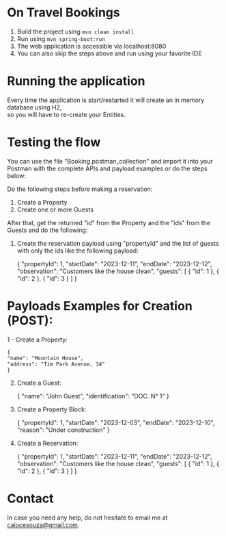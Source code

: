 

# On Travel Bookings

1. Build the project using `mvn clean install`
2. Run using `mvn spring-boot:run` 
3. The web application is accessible via localhost:8080
4. You can also skip the steps above and run using your favorite IDE

# Running the application

Every time the application is start/restarted it will create an in memory database using H2,  
so you will have to re-create your Entities.

# Testing the flow #

You can use the file "Booking.postman_collection" and import it into your Postman with the complete APIs 
and payload examples or do the steps below:

Do the following steps before making a reservation:

1. Create a Property
2. Create one or more Guests 

After that, get the returned "id" from the Property and the "ids" from the Guests and do the following:

1. Create the reservation payload using "propertyId" and the list of guests with only the ids like the following payload:
	
	{
    "propertyId": 1,
    "startDate": "2023-12-11",
    "endDate": "2023-12-12",
    "observation": "Customers like the house clean",
    "guests": [
        {
            "id": 1
        },
        {
            "id": 2
        },
        {
            "id": 3
        }
    ]
}


# Payloads Examples for Creation (POST):

1 - Create a Property:

	{
    "name": "Mountain House",
    "address": "Tim Park Avenue, 34"
    }

2. Create a Guest:

	{
    "name": "John Guest",
    "identification": "DOC. N° 1"
    }

3. Create a Property Block:

	{
    "propertyId": 1,
    "startDate": "2023-12-03",
    "endDate": "2023-12-10",
    "reason": "Under construction"
}

4. Create a Reservation:

	{
    "propertyId": 1,
    "startDate": "2023-12-11",
    "endDate": "2023-12-12",
    "observation": "Customers like the house clean",
    "guests": [
        {
            "id": 1
        },
        {
            "id": 2
        },
        {
            "id": 3
        }
    ]
}


# Contact

In case you need any help, do not hesitate to email me at caiocesouza@gmail.com.






